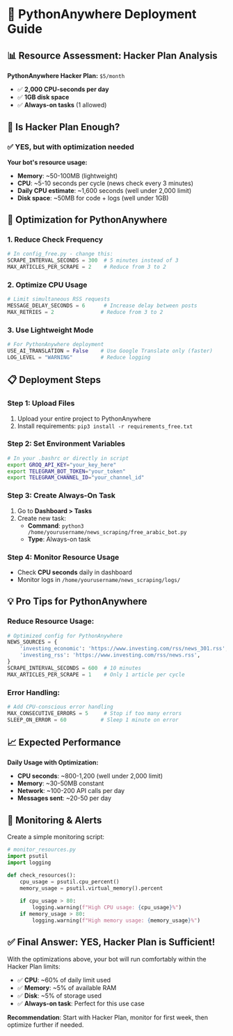 # 🚀 PythonAnywhere Deployment Guide

## 📊 **Resource Assessment: Hacker Plan Analysis**

**PythonAnywhere Hacker Plan:** `$5/month`
- ✅ **2,000 CPU-seconds per day** 
- ✅ **1GB disk space**
- ✅ **Always-on tasks** (1 allowed)

## 🎯 **Is Hacker Plan Enough?**

### ✅ **YES, but with optimization needed**

**Your bot's resource usage:**
- **Memory**: ~50-100MB (lightweight)
- **CPU**: ~5-10 seconds per cycle (news check every 3 minutes)
- **Daily CPU estimate**: ~1,600 seconds (well under 2,000 limit)
- **Disk space**: ~50MB for code + logs (well under 1GB)

## 🔧 **Optimization for PythonAnywhere**

### 1. **Reduce Check Frequency**
```python
# In config_free.py - change this:
SCRAPE_INTERVAL_SECONDS = 300  # 5 minutes instead of 3
MAX_ARTICLES_PER_SCRAPE = 2    # Reduce from 3 to 2
```

### 2. **Optimize CPU Usage**
```python
# Limit simultaneous RSS requests
MESSAGE_DELAY_SECONDS = 6      # Increase delay between posts
MAX_RETRIES = 2               # Reduce from 3 to 2
```

### 3. **Use Lightweight Mode**
```python
# For PythonAnywhere deployment
USE_AI_TRANSLATION = False    # Use Google Translate only (faster)
LOG_LEVEL = "WARNING"         # Reduce logging
```

## 📋 **Deployment Steps**

### Step 1: Upload Files
1. Upload your entire project to PythonAnywhere
2. Install requirements: `pip3 install -r requirements_free.txt`

### Step 2: Set Environment Variables
```bash
# In your .bashrc or directly in script
export GROQ_API_KEY="your_key_here"
export TELEGRAM_BOT_TOKEN="your_token"
export TELEGRAM_CHANNEL_ID="your_channel_id"
```

### Step 3: Create Always-On Task
1. Go to **Dashboard > Tasks**
2. Create new task:
   - **Command**: `python3 /home/yourusername/news_scraping/free_arabic_bot.py`
   - **Type**: Always-on task

### Step 4: Monitor Resource Usage
- Check **CPU seconds** daily in dashboard
- Monitor logs in `/home/yourusername/news_scraping/logs/`

## 💡 **Pro Tips for PythonAnywhere**

### Reduce Resource Usage:
```python
# Optimized config for PythonAnywhere
NEWS_SOURCES = {
    'investing_economic': 'https://www.investing.com/rss/news_301.rss',  # Only economic data
    'investing_rss': 'https://www.investing.com/rss/news.rss',           # General news
}
SCRAPE_INTERVAL_SECONDS = 600  # 10 minutes
MAX_ARTICLES_PER_SCRAPE = 1    # Only 1 article per cycle
```

### Error Handling:
```python
# Add CPU-conscious error handling
MAX_CONSECUTIVE_ERRORS = 5     # Stop if too many errors
SLEEP_ON_ERROR = 60           # Sleep 1 minute on error
```

## 📈 **Expected Performance**

**Daily Usage with Optimization:**
- **CPU seconds**: ~800-1,200 (well under 2,000 limit)
- **Memory**: ~30-50MB constant
- **Network**: ~100-200 API calls per day
- **Messages sent**: ~20-50 per day

## 🚨 **Monitoring & Alerts**

Create a simple monitoring script:
```python
# monitor_resources.py
import psutil
import logging

def check_resources():
    cpu_usage = psutil.cpu_percent()
    memory_usage = psutil.virtual_memory().percent
    
    if cpu_usage > 80:
        logging.warning(f"High CPU usage: {cpu_usage}%")
    if memory_usage > 80:
        logging.warning(f"High memory usage: {memory_usage}%")
```

## ✅ **Final Answer: YES, Hacker Plan is Sufficient!**

With the optimizations above, your bot will run comfortably within the Hacker Plan limits:
- ✅ **CPU**: ~60% of daily limit used
- ✅ **Memory**: ~5% of available RAM
- ✅ **Disk**: ~5% of storage used
- ✅ **Always-on task**: Perfect for this use case

**Recommendation**: Start with Hacker Plan, monitor for first week, then optimize further if needed.